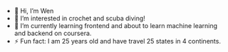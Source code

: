 - 👋 Hi, I’m Wen
- 👀 I’m interested in crochet and scuba diving!
- 🌱 I’m currently learning frontend and about to learn machine learning and backend on coursera.
- ⚡ Fun fact: I am 25 years old and have travel 25 states in 4 continents.

<!---
truntrun33/truntrun33 is a ✨ special ✨ repository because its `README.md` (this file) appears on your GitHub profile.
You can click the Preview link to take a look at your changes.
--->

